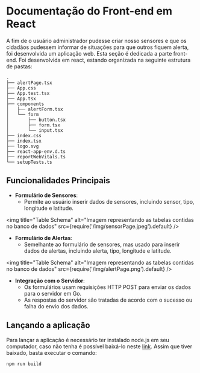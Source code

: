 # Documentação do Front-end em React

A fim de o usuário administrador pudesse criar nosso sensores e que os cidadãos pudessem informar de situações para que outros fiquem alerta, foi desenvolvida um aplicação web. Esta seção é dedicada a parte front-end. Foi desenvolvida em react, estando organizada na seguinte estrutura de pastas:
```
.
├── alertPage.tsx
├── App.css
├── App.test.tsx
├── App.tsx
├── components
│   ├── alertForm.tsx
│   └── form
│       ├── button.tsx
│       ├── form.tsx
│       └── input.tsx
├── index.css
├── index.tsx
├── logo.svg
├── react-app-env.d.ts
├── reportWebVitals.ts
└── setupTests.ts
```

## Funcionalidades Principais

- **Formulário de Sensores**:
  - Permite ao usuário inserir dados de sensores, incluindo sensor, tipo, longitude e latitude.

<img title="Table Schema" alt="Imagem representando as tabelas contidas no banco de dados" src={require('/img/sensorPage.jpeg').default} />

- **Formulário de Alertas**:
  - Semelhante ao formulário de sensores, mas usado para inserir dados de alertas, incluindo alerta, tipo, longitude e latitude.

<img title="Table Schema" alt="Imagem representando as tabelas contidas no banco de dados" src={require('/img/alertPage.png').default} />

- **Integração com o Servidor**:
  - Os formulários usam requisições HTTP POST para enviar os dados para o servidor em Go.
  - As respostas do servidor são tratadas de acordo com o sucesso ou falha do envio dos dados.

## Lançando a aplicação
Para lançar a aplicação é necessário ter instalado node.js em seu computador, caso não tenha é possível baixá-lo neste [link](https://nodejs.org/en). Assim que tiver baixado, basta executar o comando:

```
npm run build
```